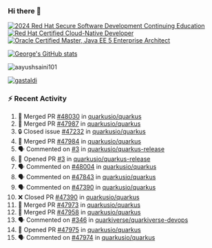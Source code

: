 ### Hi there 👋

<!--START_SECTION:badges-->
[![2024 Red Hat Secure Software Development Continuing Education](https://images.credly.com/size/110x110/images/36a76b78-c5bf-45cf-ac2c-48c3825260c7/blob)](http://www.credly.com/badges/c86e9a17-d2c3-4554-b890-7d0521710eb6 "2024 Red Hat Secure Software Development Continuing Education")
[![Red Hat Certified Cloud-Native Developer](https://images.credly.com/size/110x110/images/12ef4e4e-3d8d-4caf-9ab1-858c5bcb9619/image.png)](http://www.credly.com/badges/b6402e31-0894-48e6-b488-e2e551dcc809 "Red Hat Certified Cloud-Native Developer")
[![Oracle Certified Master, Java EE 5 Enterprise Architect](https://images.credly.com/size/110x110/images/1fa3549c-674c-4779-b3d6-d7d64eac2c23/Oracle-Certification-badge_OC-Master.png)](http://www.credly.com/badges/2565574e-b81d-410e-ab7d-24666ddcbe00 "Oracle Certified Master, Java EE 5 Enterprise Architect")
<!--END_SECTION:badges-->

[![George's GitHub stats](https://github-readme-stats.vercel.app/api?username=gastaldi&show=reviews,prs_merged&hide=contribs,prs&theme=transparent&show_icons=true)](https://github.com/anuraghazra/github-readme-stats)

<p align="left"> <img src="https://komarev.com/ghpvc/?username=gastaldi&label=Profile%20views&color=0e75b6&style=for-the-badge" alt="aayushsaini101" /> </p>

<p align="left"> <a href="https://github.com/ryo-ma/github-profile-trophy"><img src="https://github-profile-trophy.vercel.app/?username=gastaldi" alt="gastaldi" /></a> </p>

### :zap: Recent Activity

<!--START_SECTION:activity-->
1. 🎉 Merged PR [#48030](https://github.com/quarkusio/quarkus/pull/48030) in [quarkusio/quarkus](https://github.com/quarkusio/quarkus)
2. 🎉 Merged PR [#47987](https://github.com/quarkusio/quarkus/pull/47987) in [quarkusio/quarkus](https://github.com/quarkusio/quarkus)
3. 🔒 Closed issue [#47232](https://github.com/quarkusio/quarkus/issues/47232) in [quarkusio/quarkus](https://github.com/quarkusio/quarkus)
4. 🎉 Merged PR [#47984](https://github.com/quarkusio/quarkus/pull/47984) in [quarkusio/quarkus](https://github.com/quarkusio/quarkus)
5. 🗣 Commented on [#3](https://github.com/quarkusio/quarkus-release/pull/3#issuecomment-2901395058) in [quarkusio/quarkus-release](https://github.com/quarkusio/quarkus-release)
6. 💪 Opened PR [#3](https://github.com/quarkusio/quarkus-release/pull/3) in [quarkusio/quarkus-release](https://github.com/quarkusio/quarkus-release)
7. 🗣 Commented on [#48004](https://github.com/quarkusio/quarkus/issues/48004#issuecomment-2901207288) in [quarkusio/quarkus](https://github.com/quarkusio/quarkus)
8. 🗣 Commented on [#47843](https://github.com/quarkusio/quarkus/pull/47843#issuecomment-2896167384) in [quarkusio/quarkus](https://github.com/quarkusio/quarkus)
9. 🗣 Commented on [#47390](https://github.com/quarkusio/quarkus/pull/47390#issuecomment-2896161268) in [quarkusio/quarkus](https://github.com/quarkusio/quarkus)
10. ❌ Closed PR [#47390](https://github.com/quarkusio/quarkus/pull/47390) in [quarkusio/quarkus](https://github.com/quarkusio/quarkus)
11. 🎉 Merged PR [#47973](https://github.com/quarkusio/quarkus/pull/47973) in [quarkusio/quarkus](https://github.com/quarkusio/quarkus)
12. 🎉 Merged PR [#47958](https://github.com/quarkusio/quarkus/pull/47958) in [quarkusio/quarkus](https://github.com/quarkusio/quarkus)
13. 🗣 Commented on [#346](https://github.com/quarkiverse/quarkiverse-devops/pull/346#issuecomment-2895947161) in [quarkiverse/quarkiverse-devops](https://github.com/quarkiverse/quarkiverse-devops)
14. 💪 Opened PR [#47975](https://github.com/quarkusio/quarkus/pull/47975) in [quarkusio/quarkus](https://github.com/quarkusio/quarkus)
15. 🗣 Commented on [#47974](https://github.com/quarkusio/quarkus/pull/47974#issuecomment-2895853893) in [quarkusio/quarkus](https://github.com/quarkusio/quarkus)
<!--END_SECTION:activity-->
